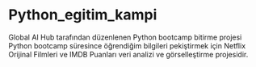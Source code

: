 # Python_egitim_kampi
Global AI Hub tarafından düzenlenen Python bootcamp bitirme projesi
Python bootcamp süresince öğrendiğim bilgileri pekiştirmek için Netflix Orijinal Filmleri ve IMDB Puanları veri analizi ve görselleştirme projesidir.
